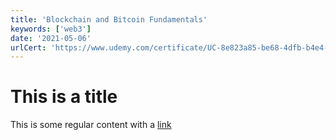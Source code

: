 ```yaml
---
title: 'Blockchain and Bitcoin Fundamentals'
keywords: ['web3']
date: '2021-05-06'
urlCert: 'https://www.udemy.com/certificate/UC-8e823a85-be68-4dfb-b4e4-612d5fb0d002/?utm_campaign=email&utm_source=sendgrid.com&utm_medium=email/'
---
```


# This is a title

This is some regular content with a [link](https://google.com)